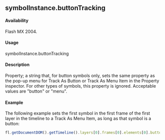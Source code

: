 ## symbolInstance.buttonTracking

#### Availability

Flash MX 2004.

#### Usage

symbolInstance.buttonTracking

#### Description

Property; a string that, for button symbols only, sets the same property as the pop-up menu for Track As Button or Track As Menu Item in the Property inspector. For other types of symbols, this property is ignored. Acceptable values are "button" or "menu".

#### Example

The following example sets the first symbol in the first frame of the first layer in the timeline to a Track As Menu Item, as long as that symbol is a button:
```javascript
fl.getDocumentDOM().getTimeline().layers[0].frames[0].elements[0].buttonTracking = "menu";

```